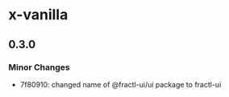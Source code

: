 # x-vanilla

## 0.3.0

### Minor Changes

- 7f80910: changed name of @fractl-ui/ui package to fractl-ui

